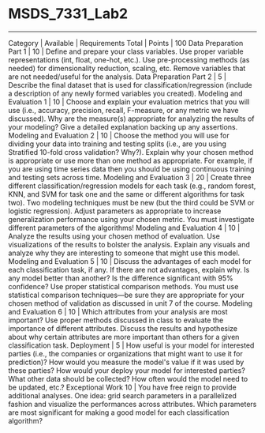 # MSDS_7331_Lab2

------------------------
Category |	Available |	Requirements
Total | Points | 	100
Data Preparation Part 1 |	10 |	Define and prepare your class variables. Use proper variable representations (int, float, one-hot, etc.). Use pre-processing methods (as needed) for dimensionality reduction, scaling, etc. Remove variables that are not needed/useful for the analysis.
Data Preparation Part 2	| 5	| Describe the final dataset that is used for classification/regression (include a description of any newly formed variables you created).
Modeling and Evaluation  1	| 10	| Choose and explain your evaluation metrics that you will use (i.e., accuracy,
precision, recall, F-measure, or any metric we have discussed). Why are the measure(s) appropriate for analyzing the results of your modeling? Give a detailed explanation backing up any assertions.
Modeling and Evaluation 2	| 10 |	Choose the method you will use for dividing your data into training and
testing splits (i.e., are you using Stratified 10-fold cross validation? Why?). Explain why
your chosen method is appropriate or use more than one method as appropriate. For example, if you are using time series data then you should be using continuous training and testing sets across time.
Modeling and Evaluation  3 |	20	| Create three different classification/regression models for each task (e.g., random forest, KNN, and SVM for task one and the same or different algorithms for task two). Two modeling techniques must be new (but the third could be SVM or logistic regression). Adjust parameters as appropriate to increase generalization performance using your chosen metric. You must investigate different parameters of the algorithms!
Modeling and Evaluation 4	| 10 |	Analyze the results using your chosen method of evaluation. Use visualizations of the results to bolster the analysis. Explain any visuals and analyze why they are interesting to someone that might use this model.
Modeling and Evaluation 5 |	10	| Discuss the advantages of each model for each classification task, if any. If there are not advantages, explain why. Is any model better than another? Is the difference significant with 95% confidence? Use proper statistical comparison methods. You must use statistical comparison techniques—be sure they are appropriate for your chosen method of validation as discussed in unit 7 of the course.
Modeling and Evaluation 6 |	10 |	Which attributes from your analysis are most important? Use proper methods discussed in class to evaluate the importance of different attributes. Discuss the results and hypothesize about why certain attributes are more important than others for a given classification task.
Deployment	| 5	| How useful is your model for interested parties (i.e., the companies or organizations that might want to use it for prediction)? How would you measure the model's value if it was used by these parties? How would your deploy your model for interested parties? What other data should be collected? How often would the model need to be updated, etc.?
Exceptional Work 10 | You have free reign to provide additional analyses. One idea: grid search parameters in a parallelized fashion and visualize the performances across attributes. Which parameters are most significant for making a good model for each classification algorithm?